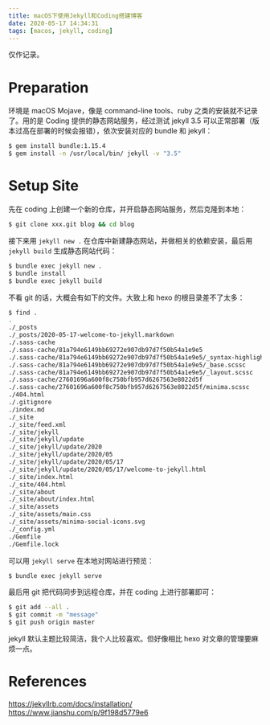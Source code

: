 ```yaml
---
title: macOS下使用Jekyll和Coding搭建博客
date: 2020-05-17 14:34:31
tags: [macos, jekyll, coding]
---
```


仅作记录。

<!-- more -->

# Preparation

环境是 macOS Mojave，像是 command-line tools、ruby 之类的安装就不记录了。用的是 Coding 提供的静态网站服务，经过测试 jekyll 3.5 可以正常部署（版本过高在部署的时候会报错），依次安装对应的 bundle 和 jekyll：

```bash
$ gem install bundle:1.15.4
$ gem install -n /usr/local/bin/ jekyll -v "3.5"
```

# Setup Site

先在 coding 上创建一个新的仓库，并开启静态网站服务，然后克隆到本地：

```bash
$ git clone xxx.git blog && cd blog
```

接下来用 `jekyll new .` 在仓库中新建静态网站，并做相关的依赖安装，最后用 `jekyll build` 生成静态网站代码：

```bash
$ bundle exec jekyll new .
$ bundle install
$ bundle exec jekyll build
```

不看 git 的话，大概会有如下的文件。大致上和 hexo 的根目录差不了太多：

```bash
$ find .
.
./_posts
./_posts/2020-05-17-welcome-to-jekyll.markdown
./.sass-cache
./.sass-cache/81a794e6149bb69272e907db97d7f50b54a1e9e5
./.sass-cache/81a794e6149bb69272e907db97d7f50b54a1e9e5/_syntax-highlighting.scssc
./.sass-cache/81a794e6149bb69272e907db97d7f50b54a1e9e5/_base.scssc
./.sass-cache/81a794e6149bb69272e907db97d7f50b54a1e9e5/_layout.scssc
./.sass-cache/27601696a600f8c750bfb957d6267563e8022d5f
./.sass-cache/27601696a600f8c750bfb957d6267563e8022d5f/minima.scssc
./404.html
./.gitignore
./index.md
./_site
./_site/feed.xml
./_site/jekyll
./_site/jekyll/update
./_site/jekyll/update/2020
./_site/jekyll/update/2020/05
./_site/jekyll/update/2020/05/17
./_site/jekyll/update/2020/05/17/welcome-to-jekyll.html
./_site/index.html
./_site/404.html
./_site/about
./_site/about/index.html
./_site/assets
./_site/assets/main.css
./_site/assets/minima-social-icons.svg
./_config.yml
./Gemfile
./Gemfile.lock
```

可以用 `jekyll serve` 在本地对网站进行预览：

```bash
$ bundle exec jekyll serve
```

最后用 git 把代码同步到远程仓库，并在 coding 上进行部署即可：

```bash
$ git add --all .
$ git commit -m "message"
$ git push origin master
```

jekyll 默认主题比较简洁，我个人比较喜欢。但好像相比 hexo 对文章的管理要麻烦一点。

# References

https://jekyllrb.com/docs/installation/
https://www.jianshu.com/p/9f198d5779e6
